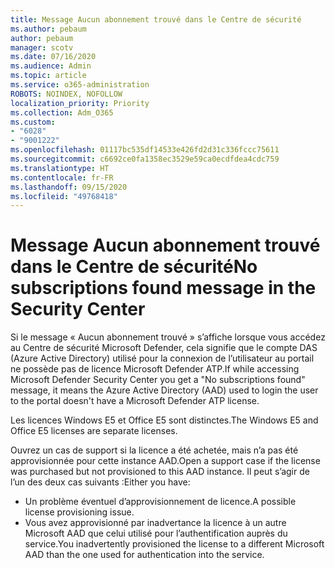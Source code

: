 ```yaml
---
title: Message Aucun abonnement trouvé dans le Centre de sécurité
ms.author: pebaum
author: pebaum
manager: scotv
ms.date: 07/16/2020
ms.audience: Admin
ms.topic: article
ms.service: o365-administration
ROBOTS: NOINDEX, NOFOLLOW
localization_priority: Priority
ms.collection: Adm_O365
ms.custom:
- "6028"
- "9001222"
ms.openlocfilehash: 01117bc535df14533e426fd2d31c336fccc75611
ms.sourcegitcommit: c6692ce0fa1358ec3529e59ca0ecdfdea4cdc759
ms.translationtype: HT
ms.contentlocale: fr-FR
ms.lasthandoff: 09/15/2020
ms.locfileid: "49768418"
---
```

# <a name="no-subscriptions-found-message-in-the-security-center"></a><span data-ttu-id="e1f7d-102">Message Aucun abonnement trouvé dans le Centre de sécurité</span><span class="sxs-lookup"><span data-stu-id="e1f7d-102">No subscriptions found message in the Security Center</span></span>

<span data-ttu-id="e1f7d-103">Si le message « Aucun abonnement trouvé » s’affiche lorsque vous accédez au Centre de sécurité Microsoft Defender, cela signifie que le compte DAS (Azure Active Directory) utilisé pour la connexion de l’utilisateur au portail ne possède pas de licence Microsoft Defender ATP.</span><span class="sxs-lookup"><span data-stu-id="e1f7d-103">If while accessing Microsoft Defender Security Center you get a  "No subscriptions found" message, it means the Azure Active Directory (AAD) used to login the user to the portal doesn't have a Microsoft Defender ATP license.</span></span>  

<span data-ttu-id="e1f7d-104">Les licences Windows E5 et Office E5 sont distinctes.</span><span class="sxs-lookup"><span data-stu-id="e1f7d-104">The Windows E5 and Office E5 licenses are separate licenses.</span></span>

<span data-ttu-id="e1f7d-105">Ouvrez un cas de support si la licence a été achetée, mais n’a pas été approvisionnée pour cette instance AAD.</span><span class="sxs-lookup"><span data-stu-id="e1f7d-105">Open a support case if the license was purchased but not provisioned to this AAD instance.</span></span> <span data-ttu-id="e1f7d-106">Il peut s’agir de l’un des deux cas suivants :</span><span class="sxs-lookup"><span data-stu-id="e1f7d-106">Either you have:</span></span> <br/>
-   <span data-ttu-id="e1f7d-107">Un problème éventuel d’approvisionnement de licence.</span><span class="sxs-lookup"><span data-stu-id="e1f7d-107">A possible license provisioning issue.</span></span><br/>
-   <span data-ttu-id="e1f7d-108">Vous avez approvisionné par inadvertance la licence à un autre Microsoft AAD que celui utilisé pour l’authentification auprès du service.</span><span class="sxs-lookup"><span data-stu-id="e1f7d-108">You inadvertently provisioned the license to a different Microsoft AAD than the one used for authentication into the service.</span></span>